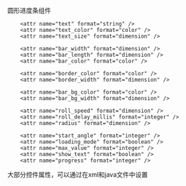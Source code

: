 
圆形进度条组件</br>

        <attr name="text" format="string" />
        <attr name="text_color" format="color" />
        <attr name="text_size" format="dimension" />  
        
        <attr name="bar_width" format="dimension" />
        <attr name="bar_length" format="dimension" />
        <attr name="bar_color" format="color" />
        
        <attr name="border_color" format="color" />
        <attr name="border_width" format="dimension" />
        
        <attr name="bar_bg_color" format="color" />
        <attr name="bar_bg_width" format="dimension" />
        
        <attr name="roll_speed" format="dimension" />
        <attr name="roll_delay_millis" format="integer" />
        <attr name="radius" format="dimension" />
        
        <attr name="start_angle" format="integer" />
        <attr name="loading_mode" format="boolean" />
        <attr name="max_value" format="integer" />
        <attr name="show_text" format="boolean" />
        <attr name="progress" format="integer" />


大部分控件属性，可以通过在xml和java文件中设置


